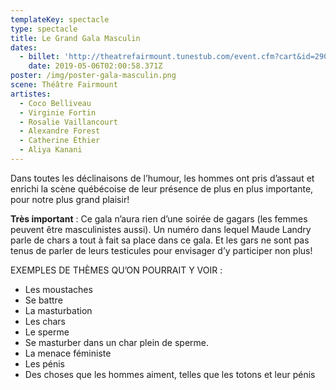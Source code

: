 ```yaml
---
templateKey: spectacle
type: spectacle
title: Le Grand Gala Masculin
dates:
  - billet: 'http://theatrefairmount.tunestub.com/event.cfm?cart&id=290148'
    date: 2019-05-06T02:00:58.371Z
poster: /img/poster-gala-masculin.png
scene: Théâtre Fairmount
artistes:
  - Coco Belliveau
  - Virginie Fortin
  - Rosalie Vaillancourt
  - Alexandre Forest
  - Catherine Éthier
  - Aliya Kanani
---
```

Dans toutes les déclinaisons de l’humour, les hommes ont pris d’assaut et enrichi la scène québécoise de leur présence de plus en plus importante, pour notre plus grand plaisir!

**Très important** : Ce gala n’aura rien d’une soirée de gagars  (les femmes peuvent être masculinistes aussi). Un numéro dans lequel Maude Landry parle de chars a tout à fait sa place dans ce gala. Et les gars ne sont pas tenus de parler de leurs testicules pour envisager d’y participer non plus!

EXEMPLES DE THÈMES QU’ON POURRAIT Y VOIR : 

* Les moustaches
* Se battre
* La masturbation
* Les chars
* Le sperme
* Se masturber dans un char plein de sperme.
* La menace féministe
* Les pénis
* Des choses que les hommes aiment, telles que les totons et leur pénis
